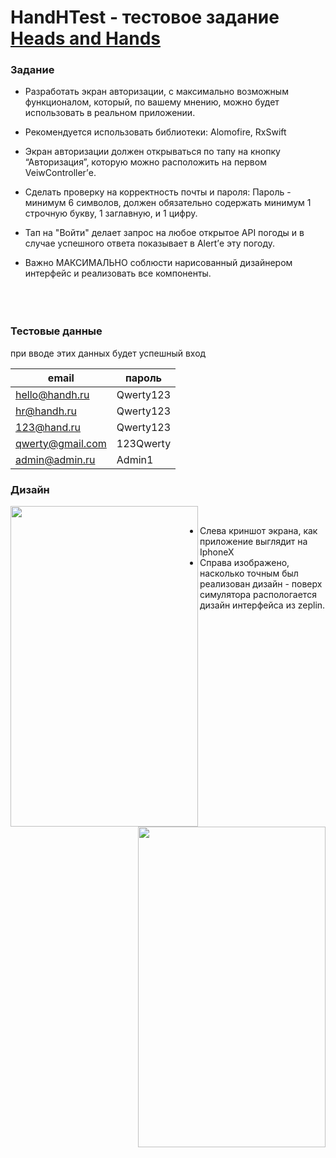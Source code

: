 # HandHTest - тестовое задание [Heads and Hands](https://handh.ru)





### Задание

* Разработать экран авторизации, с максимально возможным функционалом, который, по вашему мнению, можно будет использовать в реальном приложении.

* Рекомендуется использовать библиотеки: Alomofire, RxSwift

* Экран авторизации должен открываться по тапу на кнопку “Авторизация”, которую можно расположить на первом VeiwController’е.

* Сделать проверку на корректность почты и пароля:
Пароль - минимум 6 символов, должен обязательно содержать минимум 1 строчную букву, 1 заглавную, и 1 цифру.

* Тап на "Войти" делает запрос на любое открытое API погоды и в случае успешного ответа показывает в Alert’е эту погоду.

* Важно МАКСИМАЛЬНО соблюсти нарисованный дизайнером интерфейс и реализовать все компоненты.
&emsp;&emsp;&emsp;&emsp;&emsp;&emsp;&emsp;&emsp;&emsp;&emsp;&emsp;&emsp;&emsp;&emsp;&emsp;&emsp;&emsp;&emsp;&emsp;&emsp;&emsp;&emsp;&emsp;&emsp;&emsp;&emsp;&emsp;&emsp;&emsp;&emsp;&emsp;&emsp;&emsp;&emsp;&emsp;&emsp;&emsp;&emsp;&emsp;&emsp;&emsp;&emsp;&emsp;&emsp;&emsp;&emsp;&emsp;&emsp;&emsp;&emsp;&emsp;&emsp;&emsp;&emsp;&emsp;&emsp;&emsp;&emsp;&emsp;&emsp;&emsp;&emsp;&emsp;&emsp;&emsp;&emsp;&emsp;&emsp;&emsp;&emsp;&emsp;&emsp;&emsp;&emsp;&emsp;&emsp;&emsp;&emsp;
### Тестовые данные
при вводе этих данных будет успешный вход
  
email | пароль
------| ------
hello@handh.ru| Qwerty123
hr@handh.ru | Qwerty123
123@hand.ru | Qwerty123
qwerty@gmail.com | 123Qwerty
admin@admin.ru | Admin1


### Дизайн

<a href="url"><img src="https://github.com/tunavla/HandHTest/blob/master/Screenshots/IphoneX.png?raw=true" align="left" height="513" width="300" ></a>
<a href="url"><img src="https://github.com/tunavla/HandHTest/blob/master/Screenshots/zeplin+simulator.png?raw=true" align="right" height="513" width="300" ></a>
&emsp;&emsp;&emsp;&emsp;&emsp;
* Слева криншот экрана, как приложение выглядит на IphoneX
* Справа изображено, насколько точным был реализован дизайн - поверх симулятора распологается дизайн интерфейса из zeplin.

&emsp;&emsp;&emsp;&emsp;&emsp;&emsp;&emsp;&emsp;&emsp;&emsp;&emsp;&emsp;&emsp;&emsp;&emsp;&emsp;&emsp;&emsp;&emsp;&emsp;&emsp;&emsp;&emsp;&emsp;&emsp;&emsp;&emsp;&emsp;&emsp;&emsp;&emsp;&emsp;&emsp;&emsp;&emsp;&emsp;&emsp;&emsp;&emsp;&emsp;&emsp;&emsp;&emsp;&emsp;&emsp;&emsp;&emsp;&emsp;&emsp;&emsp;&emsp;&emsp;&emsp;&emsp;&emsp;&emsp;&emsp;&emsp;&emsp;&emsp;&emsp;&emsp;&emsp;&emsp;&emsp;&emsp;&emsp;&emsp;&emsp;&emsp;&emsp;&emsp;&emsp;&emsp;&emsp;&emsp;&emsp;&emsp;
